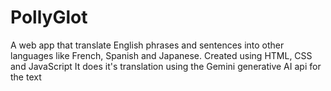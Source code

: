 # PollyGlot
 A web app that translate English phrases and sentences into other languages like French, Spanish and Japanese.
 Created using HTML, CSS and JavaScript
 It does it's translation using the Gemini generative AI api for the text